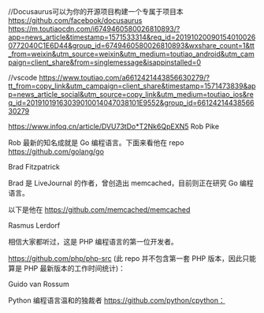 //Docusaurus可以为你的开源项目构建一个专属于项目本
https://github.com/facebook/docusaurus
https://m.toutiaocdn.com/i6749460580026810893/?app=news_article&timestamp=1571533314&req_id=201910200901540100260772040C1E6D44&group_id=6749460580026810893&wxshare_count=1&tt_from=weixin&utm_source=weixin&utm_medium=toutiao_android&utm_campaign=client_share&from=singlemessage&isappinstalled=0

//vscode
https://www.toutiao.com/a6612421443856630279/?tt_from=copy_link&utm_campaign=client_share&timestamp=1571473839&app=news_article_social&utm_source=copy_link&utm_medium=toutiao_ios&req_id=20191019163039010014047038101E9552&group_id=6612421443856630279

https://www.infoq.cn/article/DVU73tDo*T2Nk6QpEXN5
Rob Pike

Rob 最新的知名成就是 Go 编程语言。下面来看他在 repo https://github.com/golang/go

Brad Fitzpatrick

Brad 是 LiveJournal 的作者，曾创造出 memcached，目前则正在研究 Go 编程语言。

以下是他在 https://github.com/memcached/memcached

Rasmus Lerdorf

相信大家都听过，这是 PHP 编程语言的第一位开发者。

https://github.com/php/php-src (此 repo 并不包含第一套 PHP 版本，因此只能算是 PHP 最新版本的工作时间统计)：

Guido van Rossum

Python 编程语言温和的独裁者 https://github.com/python/cpython：
